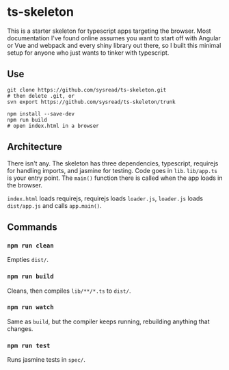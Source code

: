 # ts-skeleton

This is a starter skeleton for typescript apps targeting the browser. Most
documentation I've found online assumes you want to start off with Angular or
Vue and webpack and every shiny library out there, so I built this minimal
setup for anyone who just wants to tinker with typescript.

## Use

    git clone https://github.com/sysread/ts-skeleton.git
    # then delete .git, or
    svn export https://github.com/sysread/ts-skeleton/trunk

    npm install --save-dev
    npm run build
    # open index.html in a browser

## Architecture

There isn't any. The skeleton has three dependencies, typescript, requirejs for
handling imports, and jasmine for testing. Code goes in `lib`. `lib/app.ts` is
your entry point. The `main()` function there is called when the app loads in
the browser.

`index.html` loads requirejs, requirejs loads `loader.js`, `loader.js` loads
`dist/app.js` and calls `app.main()`.

## Commands

### `npm run clean`

Empties `dist/`.

### `npm run build`

Cleans, then compiles `lib/**/*.ts` to `dist/`.

### `npm run watch`

Same as `build`, but the compiler keeps running, rebuilding anything that
changes.

### `npm run test`

Runs jasmine tests in `spec/`.

